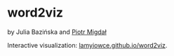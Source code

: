 # word2viz

by Julia Bazińska and [Piotr Migdał](http://p.migdal.pl/)

Interactive visualization: [lamyiowce.github.io/word2viz](https://lamyiowce.github.io/word2viz/).

